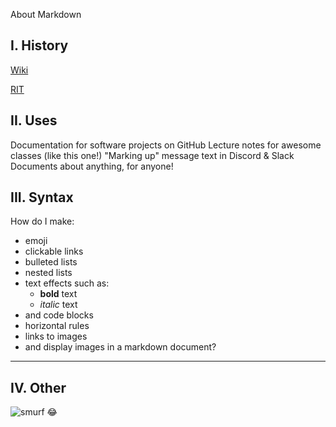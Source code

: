 About Markdown

## I. History
[Wiki](https://en.wikipedia.org/wiki/Markdown)

[RIT](https://en.wikipedia.org/wiki/Markdown)

## II. Uses
Documentation for software projects on GitHub
Lecture notes for awesome classes (like this one!)
"Marking up" message text in Discord & Slack
Documents about anything, for anyone!

## III. Syntax
How do I make:
- emoji
- clickable links
- bulleted lists
- nested lists
- text effects such as:
  -  **bold** text
  -  *italic* text
-  and code blocks
-  horizontal rules
-  links to images
- and display images in a markdown document?

---
## IV. Other
![smurf](https://vignette.wikia.nocookie.net/smurfs/images/0/0d/Dopey4.JPG/revision/latest/scale-to-width-down/240?cb=20180929070848)
:joy:
